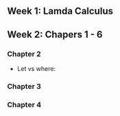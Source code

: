## Week 1: Lamda Calculus

## Week 2: Chapers 1 - 6

### Chapter 2

* Let vs where: 

### Chapter 3

### Chapter 4


